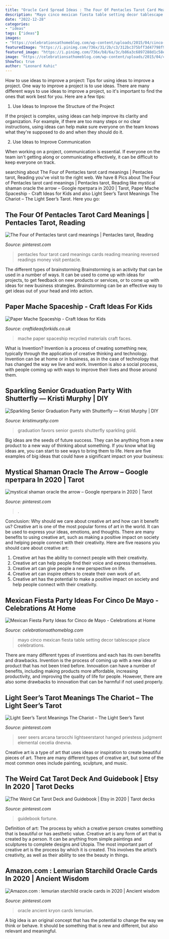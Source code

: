 ```yaml
---
title: "Oracle Card Spread Ideas : The Four Of Pentacles Tarot Card Meanings"
description: "Mayo cinco mexican fiesta table setting decor tablescape place celebrations"
date: "2022-12-28"
categories:
- "ideas"
tags: ["ideas"]
images:
- "https://celebrationsathomeblog.com/wp-content/uploads/2015/04/cinco-de-mayo-party-table-ideas.jpg"
featuredImage: "https://i.pinimg.com/736x/31/2b/c3/312bc375bff3d47798f910e1a61e56d4.jpg"
featured_image: "https://i.pinimg.com/736x/b8/6a/3c/b86a3c6897288d1c58e23ab81fa054f2.jpg"
image: "https://celebrationsathomeblog.com/wp-content/uploads/2015/04/cinco-de-mayo-party-table-ideas.jpg"
ShowToc: true
author: "Leonard Kuhic"
---
```



How to use ideas to improve a project: Tips for using ideas to improve a project.
One way to improve a project is to use ideas. There are many different ways to use ideas to improve a project, so it's important to find the ones that work best for you. Here are a few tips:
1. Use Ideas to Improve the Structure of the Project

If the project is complex, using ideas can help improve its clarity and organization. For example, if there are too many steps or no clear instructions, using ideas can help make sure everyone on the team knows what they're supposed to do and when they should do it.

2. Use Ideas to Improve Communication

When working on a project, communication is essential. If everyone on the team isn't getting along or communicating effectively, it can be difficult to keep everyone on track.

	

		
searching about The Four of Pentacles tarot card meanings | Pentacles tarot, Reading you've visit to the right web. We have 8 Pics about The Four of Pentacles tarot card meanings | Pentacles tarot, Reading like mystical shaman oracle the arrow – Google претрага in 2020 | Tarot, Paper Mache Spaceship - Craft Ideas for Kids and also Light Seer’s Tarot Meanings The Chariot – The Light Seer’s Tarot. Here you go:
		
    
## The Four Of Pentacles Tarot Card Meanings | Pentacles Tarot, Reading

<img loading=lazy src="https://i.pinimg.com/736x/ec/bf/36/ecbf365554217e321c21b29f72a2192d.jpg" onerror="this.onerror=null;this.src='https://tse3.mm.bing.net/th?id=OIP.pgqWfKOVhQsVExGw4vxXYAHaLR&amp;pid=15.1';" alt="The Four of Pentacles tarot card meanings | Pentacles tarot, Reading">

_Source: pinterest.com_

>pentacles four tarot card meanings cards reading meaning reversed readings money visit pentacle. 

	

The different types of brainstorming
Brainstorming is an activity that can be used in a number of ways. It can be used to come up with ideas for projects, to get feedback on new products or services, or to come up with ideas for new business strategies. Brainstorming can be an effective way to get ideas out of your head and into action.

    
## Paper Mache Spaceship - Craft Ideas For Kids

<img loading=lazy src="https://www.craftideasforkids.co.uk/wp-content/uploads/2014/06/Paper-Mache-Spaceship-1.jpg" onerror="this.onerror=null;this.src='https://tse1.mm.bing.net/th?id=OIP.yQJdtQbbItnfGsrZZ4nmcgHaKT&amp;pid=15.1';" alt="Paper Mache Spaceship - Craft Ideas for Kids">

_Source: craftideasforkids.co.uk_

>mache paper spaceship recycled materials craft faces. 

	

What is Invention?
Invention is a process of creating something new, typically through the application of creative thinking and technology. Invention can be at home or in business, as in the case of technology that has changed the way we live and work. Invention is also a social process, with people coming up with ways to improve their lives and those around them.

    
## Sparkling Senior Graduation Party With Shutterfly — Kristi Murphy | DIY

<img loading=lazy src="https://static1.squarespace.com/static/52041e98e4b0d17bc5f06fbb/t/534eb9cde4b0bcfb2b42e66b/1397668316805/Graduation+Party+Favors" onerror="this.onerror=null;this.src='https://tse4.mm.bing.net/th?id=OIP.Y2-U_T7zCE50R6nYk6ye-wHaLH&amp;pid=15.1';" alt="Sparkling Senior Graduation Party with Shutterfly — Kristi Murphy | DIY">

_Source: kristimurphy.com_

>graduation favors senior guests shutterfly sparkling gold. 

	

Big ideas are the seeds of future success. They can be anything from a new product to a new way of thinking about something. If you know what big ideas are, you can start to see ways to bring them to life. Here are five examples of big ideas that could have a significant impact on your business:

    
## Mystical Shaman Oracle The Arrow – Google претрага In 2020 | Tarot

<img loading=lazy src="https://i.pinimg.com/736x/31/2b/c3/312bc375bff3d47798f910e1a61e56d4.jpg" onerror="this.onerror=null;this.src='https://tse3.mm.bing.net/th?id=OIP.QrpO0lsIn4TEaDc08FbuwQHaKU&amp;pid=15.1';" alt="mystical shaman oracle the arrow – Google претрага in 2020 | Tarot">

_Source: pinterest.com_

>. 

	

Conclusion: Why should we care about creative art and how can it benefit us?
Creative art is one of the most popular forms of art in the world. It can be used to express your ideas, emotions, and thoughts. There are many benefits to using creative art, such as making a positive impact on society and helping people connect with their creativity. Here are five reasons you should care about creative art: 
1) Creative art has the ability to connect people with their creativity.
2) Creative art can help people find their voice and express themselves.
3) Creative art can give people a new perspective on life.
4) Creative art can inspire others to create their own work of art.
5) Creative art has the potential to make a positive impact on society and help people connect with their creativity.

    
## Mexican Fiesta Party Ideas For Cinco De Mayo - Celebrations At Home

<img loading=lazy src="https://celebrationsathomeblog.com/wp-content/uploads/2015/04/cinco-de-mayo-party-table-ideas.jpg" onerror="this.onerror=null;this.src='https://tse1.mm.bing.net/th?id=OIP.z2vTGG2KLwcKtIzGIXnLawHaKW&amp;pid=15.1';" alt="Mexican Fiesta Party Ideas for Cinco de Mayo - Celebrations at Home">

_Source: celebrationsathomeblog.com_

>mayo cinco mexican fiesta table setting decor tablescape place celebrations. 

	

There are many different types of inventions and each has its own benefits and drawbacks.
Invention is the process of coming up with a new idea or product that has not been tried before. Innovation can have a number of benefits, including making products more affordable, increasing productivity, and improving the quality of life for people. However, there are also some drawbacks to innovation that can be harmful if not used properly.

    
## Light Seer’s Tarot Meanings The Chariot – The Light Seer’s Tarot

<img loading=lazy src="https://i.pinimg.com/736x/9a/7d/8b/9a7d8b502733a0f16e4890ea181541a2.jpg" onerror="this.onerror=null;this.src='https://tse3.mm.bing.net/th?id=OIP.WMlwePLeLnR7Ne6bFLPT6gAAAA&amp;pid=15.1';" alt="Light Seer’s Tarot Meanings The Chariot – The Light Seer’s Tarot">

_Source: pinterest.com_

>seer seers arcana tarocchi lightseerstarot hanged priestess judgment elemental cecelia dnevna. 

	

Creative art is a type of art that uses ideas or inspiration to create beautiful pieces of art. There are many different types of creative art, but some of the most common ones include painting, sculpture, and music.

    
## The Weird Cat Tarot Deck And Guidebook | Etsy In 2020 | Tarot Decks

<img loading=lazy src="https://i.pinimg.com/736x/b8/6a/3c/b86a3c6897288d1c58e23ab81fa054f2.jpg" onerror="this.onerror=null;this.src='https://tse3.mm.bing.net/th?id=OIP.cbwzwUQskUBfzQR8bPLXbQHaHa&amp;pid=15.1';" alt="The Weird Cat Tarot Deck and Guidebook | Etsy in 2020 | Tarot decks">

_Source: pinterest.com_

>guidebook fortune. 

	

Definition of art: The process by which a creative person creates something that is beautiful or has aesthetic value.
Creative art is any form of art that is created by a person. It can be anything from simple paintings and sculptures to complete designs and Utopia. The most important part of creative art is the process by which it is created. This involves the artist’s creativity, as well as their ability to see the beauty in things.

    
## Amazon.com : Lemurian Starchild Oracle Cards In 2020 | Ancient Wisdom

<img loading=lazy src="https://i.pinimg.com/736x/bf/ad/87/bfad87742e0f12d13f32591f434a9609.jpg" onerror="this.onerror=null;this.src='https://tse1.mm.bing.net/th?id=OIP.Hq6mXxrOBwSBcUrIWi-lugAAAA&amp;pid=15.1';" alt="Amazon.com : lemurian starchild oracle cards in 2020 | Ancient wisdom">

_Source: pinterest.com_

>oracle ancient kryon cards lemurian. 

	

A big idea is an original concept that has the potential to change the way we think or behave. It should be something that is new and different, but also relevant and meaningful.

